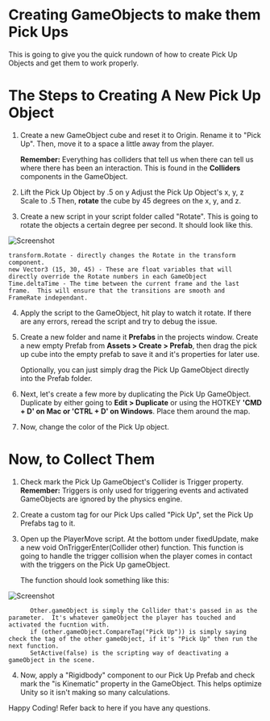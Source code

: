 # Creating GameObjects to make them Pick Ups

This is going to give you the quick rundown of how to create Pick Up Objects and get them to work properly.

# The Steps to Creating A New Pick Up Object

1. Create a new GameObject cube and reset it to Origin.  Rename it to "Pick Up".  Then, move it to a space a little away from the player.

      **Remember:** Everything has colliders that tell us when there can tell us where there has been an interaction.  This is found in        the    **Colliders** components in the GameObject. 

2. Lift the Pick Up Object by .5 on y
   Adjust the Pick Up Object's x, y, z Scale to .5
   Then, **rotate** the cube by 45 degrees on the x, y, and z.
   
3. Create a new script in your script folder called "Rotate".  This is going to rotate the objects a certain degree per second.  It should look like this.

![Screenshot](https://raw.githubusercontent.com/junior-devleague/unity/master/exercises/collecting-pickup-objects/assets/Screen%20Shot%202017-08-28%20at%209.04.15%20PM.png)

    transform.Rotate - directly changes the Rotate in the transform component.  
    new Vector3 (15, 30, 45) - These are float variables that will directly override the Rotate numbers in each GameObject
    Time.deltaTime - The time between the current frame and the last frame.  This will ensure that the transitions are smooth and          FrameRate independant.

4. Apply the script to the GameObject, hit play to watch it rotate.  If there are any errors, reread the script and try to debug the issue.

5. Create a new folder and name it **Prefabs** in the projects window.  Create a new empty Prefab from **Assets > Create > Prefab**, then drag the pick up cube into the empty prefab to save it and it's properties for later use.  

   Optionally, you can just simply drag the Pick Up GameObject directly into the Prefab folder.
   
6. Next, let's create a few more by duplicating the Pick Up GameObject.  Duplicate by either going to **Edit > Duplicate** or using the HOTKEY **'CMD + D' on Mac or 'CTRL + D' on Windows**.   Place them around the map.

7. Now, change the color of the Pick Up object.
   
# Now, to Collect Them

1. Check mark the Pick Up GameObject's Collider is Trigger property.  **Remember:** Triggers is only used for triggering events and activated GameObjects are ignored by the physics engine.
 
2. Create a custom tag for our Pick Ups called "Pick Up", set the Pick Up Prefabs tag to it.

3. Open up the PlayerMove script.  At the bottom under fixedUpdate, make a new void OnTriggerEnter(Collider other) function.  This function is going to handle the trigger collision when the player comes in contact with the triggers on the Pick Up gameObject. 

     The function should look something like this:

![Screenshot](https://raw.githubusercontent.com/junior-devleague/unity/master/exercises/collecting-pickup-objects/assets/Screen%20Shot%202017-08-28%20at%208.57.00%20PM.png)

          Other.gameObject is simply the Collider that's passed in as the parameter.  It's whatever gameObject the player has touched and activated the fucntion with.  
          if (other.gameObject.CompareTag("Pick Up")) is simply saying check the tag of the other gameObject, if it's "Pick Up" then run the next function.
          SetActive(false) is the scripting way of deactivating a gameObject in the scene.

4. Now, apply a "Rigidbody" component to our Pick Up Prefab and check mark the "is Kinematic" property in the GameObject.  This helps optimize Unity so it isn't making so many calculations.

Happy Coding! Refer back to here if you have any questions.
